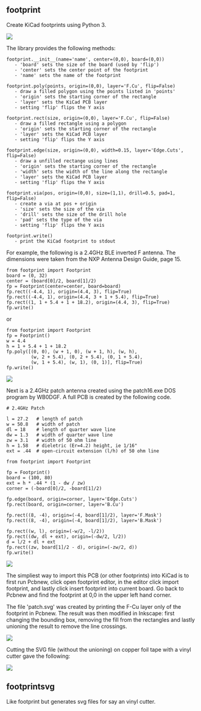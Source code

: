 
## footprint

Create KiCad footprints using Python 3.

![](invertedf.png)

The library provides the following methods:

```
footprint.__init__(name='name', center=(0,0), board=(0,0))
   - 'board' sets the size of the board (used by 'flip')
   - 'center' sets the center point of the footprint
   - 'name' sets the name of the footprint

footprint.poly(points, origin=(0,0), layer='F.Cu', flip=False)
   - draw a filled polygon using the points listed in 'points'
   - 'origin' sets the starting corner of the rectangle
   - 'layer' sets the KiCad PCB layer 
   - setting 'flip' flips the Y axis

footprint.rect(size, origin=(0,0), layer='F.Cu', flip=False)
   - draw a filled rectangle using a polygon
   - 'origin' sets the starting corner of the rectangle
   - 'layer' sets the KiCad PCB layer 
   - setting 'flip' flips the Y axis

footprint.edge(size, origin=(0,0), width=0.15, layer='Edge.Cuts', flip=False)
   - draw a unfilled rectange using lines
   - 'origin' sets the starting corner of the rectangle
   - 'width' sets the width of the line along the rectangle
   - 'layer' sets the KiCad PCB layer 
   - setting 'flip' flips the Y axis

footprint.via(pos, origin=(0,0), size=(1,1), drill=0.5, pad=1, flip=False)
   - create a via at pos + origin
   - 'size' sets the size of the via
   - 'drill' sets the size of the drill hole
   - 'pad' sets the type of the via
   - setting 'flip' flips the Y axis

footprint.write()
   - print the KiCad footprint to stdout
```

For example, the following is a 2.4GHz BLE inverted F antenna.  The dimensions
were taken from the NXP Antenna Design Guide, page 15.

```
from footprint import Footprint
board = (0, 32)
center = (board[0]/2, board[1]/2)
fp = Footprint(center=center, board=board)
fp.rect((-4.4, 1), origin=(4.4, 3), flip=True)
fp.rect((-4.4, 1), origin=(4.4, 3 + 1 + 5.4), flip=True)
fp.rect((1, 1 + 5.4 + 1 + 18.2), origin=(4.4, 3), flip=True)
fp.write()
```
or

```
from footprint import Footprint
fp = Footprint()
w = 4.4
h = 1 + 5.4 + 1 + 18.2
fp.poly([(0, 0), (w + 1, 0), (w + 1, h), (w, h), 
         (w, 2 + 5.4), (0, 2 + 5.4), (0, 1 + 5.4),
         (w, 1 + 5.4), (w, 1), (0, 1)], flip=True)
fp.write()
```

![](invertedf.png)

Next is a 2.4GHz patch antenna created using
the patch16.exe DOS program by WB0DGF.  A full PCB
is created by the following code.  


```
# 2.4GHz Patch

l = 27.2   # length of patch
w = 50.8   # width of patch
dl = 18    # length of quarter wave line
dw = 1.3   # width of quarter wave line
zw = 3.1   # width of 50 ohm line
h = 1.58   # dieletric (Er=4.2) height, ie 1/16"
ext = .44  # open-circuit extension (l/h) of 50 ohm line

from footprint import Footprint

fp = Footprint()
board = (100, 80)
ext = h * .44 * (1 - dw / zw) 
corner = (-board[0]/2, -board[1]/2)

fp.edge(board, origin=corner, layer='Edge.Cuts')
fp.rect(board, origin=corner, layer='B.Cu')

fp.rect((8, -4), origin=(-4, board[1]/2), layer='F.Mask')
fp.rect((8, -4), origin=(-4, board[1]/2), layer='B.Mask')

fp.rect((w, l), origin=(-w/2, -l/2))
fp.rect((dw, dl + ext), origin=(-dw/2, l/2))
d = l/2 + dl + ext 
fp.rect((zw, board[1]/2 - d), origin=(-zw/2, d))
fp.write()
```
![](patch.png)

The simpliest way
to import this PCB (or other footprints) into KiCad
is to first run Pcbnew, click open footprint
editor, in the editor click import footprint, and
lastly click insert footprint into current board.
Go back to Pcbnew and find the footprint at 0,0 in the 
upper left hand corner. 

The file 'patch.svg' was created by printing the F-Cu layer
only of the footprint in Pcbnew.  The result was then modified
in Inkscape: first changing the bounding box, removing
the fill from the rectangles and lastly unioning the result
to remove the line crossings.

![](patch.svg)

Cutting the SVG file (without the unioning) on copper foil tape with a vinyl cutter gave the following:

![](patch.jpg)

## footprintsvg

Like footprint but generates svg files for say an vinyl cutter.

